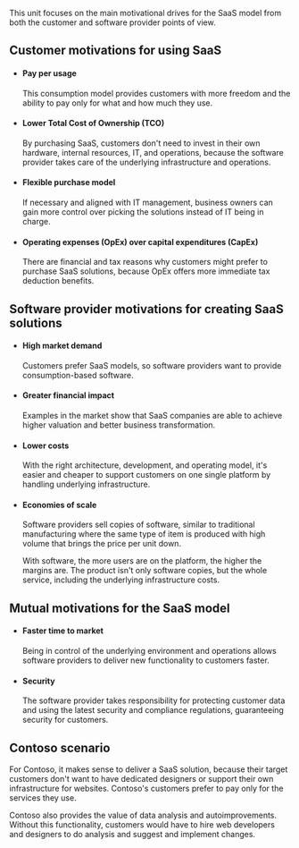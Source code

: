 This unit focuses on the main motivational drives for the SaaS model from both the customer and software provider points of view.

## Customer motivations for using SaaS

- #### Pay per usage

  This consumption model provides customers with more freedom and the ability to pay only for what and how much they use.

- #### Lower Total Cost of Ownership (TCO)
  
  By purchasing SaaS, customers don't need to invest in their own hardware, internal resources, IT, and operations, because the software provider takes care of the underlying infrastructure and operations.
  
- #### Flexible purchase model
  
  If necessary and aligned with IT management, business owners can gain more control over picking the solutions instead of IT being in charge.
  
- #### Operating expenses (OpEx) over capital expenditures (CapEx)
  
  There are financial and tax reasons why customers might prefer to purchase SaaS solutions, because OpEx offers more immediate tax deduction benefits.

## Software provider motivations for creating SaaS solutions

- #### High market demand

  Customers prefer SaaS models, so software providers want to provide consumption-based software.

- #### Greater financial impact

  Examples in the market show that SaaS companies are able to achieve higher valuation and better business transformation.

- #### Lower costs

  With the right architecture, development, and operating model, it's easier and cheaper to support customers on one single platform by handling underlying infrastructure.

- #### Economies of scale

  Software providers sell copies of software, similar to traditional manufacturing where the same type of item is produced with high volume that brings the price per unit down.

  With software, the more users are on the platform, the higher the margins are. The product isn't only software copies, but the whole service, including the underlying infrastructure costs.

## Mutual motivations for the SaaS model

- #### Faster time to market

  Being in control of the underlying environment and operations allows software providers to deliver new functionality to customers faster.

- #### Security

  The software provider takes responsibility for protecting customer data and using the latest security and compliance regulations, guaranteeing security for customers.

## Contoso scenario

For Contoso, it makes sense to deliver a SaaS solution, because their target customers don't want to have dedicated designers or support their own infrastructure for websites. Contoso's customers prefer to pay only for the services they use.

Contoso also provides the value of data analysis and autoimprovements. Without this functionality, customers would have to hire web developers and designers to do analysis and suggest and implement changes.
